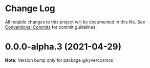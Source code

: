 # Change Log

All notable changes to this project will be documented in this file.
See [Conventional Commits](https://conventionalcommits.org) for commit guidelines.

# 0.0.0-alpha.3 (2021-04-29)

**Note:** Version bump only for package @kyve/cosmos
